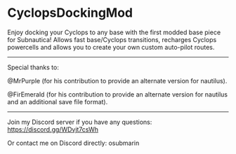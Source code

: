 # CyclopsDockingMod
Enjoy docking your Cyclops to any base with the first modded base piece for Subnautica! Allows fast base/Cyclops transitions, recharges Cyclops powercells and allows you to create your own custom auto-pilot routes.

----
Special thanks to:

@MrPurple (for his contribution to provide an alternate version for nautilus).

@FirEmerald (for his contribution to provide an alternate version for nautilus and an additional save file format).

----
Join my Discord server if you have any questions: https://discord.gg/WDvjt7csWh

Or contact me on Discord directly: osubmarin
